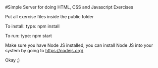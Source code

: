 #Simple Server for doing HTML, CSS and Javascript Exercises

Put all exercise files inside the public folder

To install:
type: npm install

To run:
type: npm start

Make sure you have Node JS installed, you can install Node JS into your system by going to https://nodejs.org/

Okay ;)